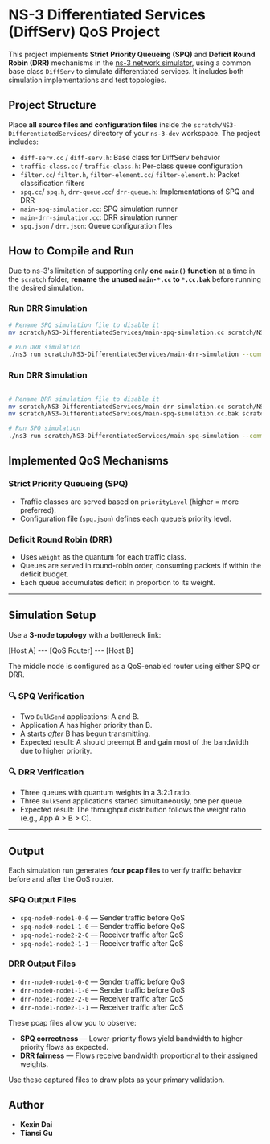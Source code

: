 # NS-3 Differentiated Services (DiffServ) QoS Project

This project implements **Strict Priority Queueing (SPQ)** and **Deficit Round Robin (DRR)** mechanisms in the [ns-3 network simulator](https://www.nsnam.org/), using a common base class `DiffServ` to simulate differentiated services. It includes both simulation implementations and test topologies.

## Project Structure

Place **all source files and configuration files** inside the `scratch/NS3-DifferentiatedServices/` directory of your `ns-3-dev` workspace. The project includes:

- `diff-serv.cc` / `diff-serv.h`: Base class for DiffServ behavior
- `traffic-class.cc` / `traffic-class.h`: Per-class queue configuration
- `filter.cc`/ `filter.h`, `filter-element.cc`/ `filter-element.h`: Packet classification filters
- `spq.cc`/ `spq.h`, `drr-queue.cc`/ `drr-queue.h`: Implementations of SPQ and DRR
- `main-spq-simulation.cc`: SPQ simulation runner
- `main-drr-simulation.cc`: DRR simulation runner
- `spq.json` / `drr.json`: Queue configuration files

##  How to Compile and Run

Due to ns-3's limitation of supporting only **one `main()` function** at a time in the `scratch` folder, **rename the unused `main-*.cc` to `*.cc.bak`** before running the desired simulation.

### Run DRR Simulation

```bash
# Rename SPQ simulation file to disable it
mv scratch/NS3-DifferentiatedServices/main-spq-simulation.cc scratch/NS3-DifferentiatedServices/main-spq-simulation.cc.bak

# Run DRR simulation
./ns3 run scratch/NS3-DifferentiatedServices/main-drr-simulation --command-template="%s --drrConfig=/path/to/your/drr.json"

```

### Run DRR Simulation

```bash

# Rename DRR simulation file to disable it
mv scratch/NS3-DifferentiatedServices/main-drr-simulation.cc scratch/NS3-DifferentiatedServices/main-drr-simulation.cc.bak
mv scratch/NS3-DifferentiatedServices/main-spq-simulation.cc.bak scratch/NS3-DifferentiatedServices/main-spq-simulation.cc

# Run SPQ simulation
./ns3 run scratch/NS3-DifferentiatedServices/main-spq-simulation --command-template="%s --spqConfig=/path/to/your/spq.json"
```




##  Implemented QoS Mechanisms

###  Strict Priority Queueing (SPQ)

- Traffic classes are served based on `priorityLevel` (higher = more preferred).
- Configuration file (`spq.json`) defines each queue’s priority level.

###  Deficit Round Robin (DRR)

- Uses `weight` as the quantum for each traffic class.
- Queues are served in round-robin order, consuming packets if within the deficit budget.
- Each queue accumulates deficit in proportion to its weight.

---

##  Simulation Setup

Use a **3-node topology** with a bottleneck link:

[Host A] --- [QoS Router] --- [Host B]


The middle node is configured as a QoS-enabled router using either SPQ or DRR.

### 🔍 SPQ Verification

- Two `BulkSend` applications: A and B.
- Application A has higher priority than B.
- A starts *after* B has begun transmitting.
- Expected result: A should preempt B and gain most of the bandwidth due to higher priority.

### 🔍 DRR Verification

- Three queues with quantum weights in a 3:2:1 ratio.
- Three `BulkSend` applications started simultaneously, one per queue.
- Expected result: The throughput distribution follows the weight ratio (e.g., App A > B > C).

---

##  Output

Each simulation run generates **four pcap files** to verify traffic behavior before and after the QoS router.

###  SPQ Output Files

- `spq-node0-node1-0-0` — Sender traffic before QoS
- `spq-node0-node1-1-0` — Sender traffic before QoS
- `spq-node1-node2-2-0` — Receiver traffic after QoS
- `spq-node1-node2-1-1` — Receiver traffic after QoS

###  DRR Output Files

- `drr-node0-node1-0-0` — Sender traffic before QoS
- `drr-node0-node1-1-0` — Sender traffic before QoS
- `drr-node1-node2-2-0` — Receiver traffic after QoS
- `drr-node1-node2-1-1` — Receiver traffic after QoS

These pcap files allow you to observe:

- **SPQ correctness** — Lower-priority flows yield bandwidth to higher-priority flows as expected.
- **DRR fairness** — Flows receive bandwidth proportional to their assigned weights.

Use these captured files to draw plots as your primary validation.

## Author

- **Kexin Dai**
- **Tiansi Gu**
